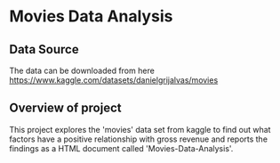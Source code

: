 # Movies Data Analysis

## Data Source
The data can be downloaded from here
<br /> https://www.kaggle.com/datasets/danielgrijalvas/movies

## Overview of project
This project explores the 'movies' data set from kaggle to find out what factors have a positive relationship with gross revenue and reports the findings as a HTML document called 'Movies-Data-Analysis'.
